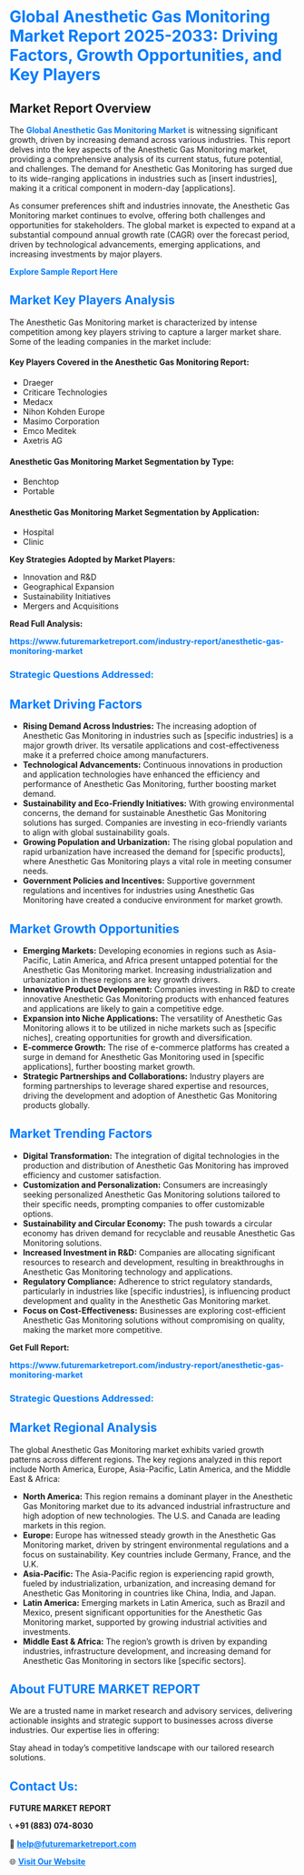 <h1 style="color: #007BFF;">Global Anesthetic Gas Monitoring Market Report 2025-2033: Driving Factors, Growth Opportunities, and Key Players</h1>

<section id="overview">
<h2>Market Report Overview</h2>
<p>The <a href="https://www.futuremarketreport.com/industry-report/anesthetic-gas-monitoring-market" style="color: #007BFF; text-decoration: none;"><strong>Global Anesthetic Gas Monitoring Market</strong></a> is witnessing significant growth, driven by increasing demand across various industries. This report delves into the key aspects of the Anesthetic Gas Monitoring market, providing a comprehensive analysis of its current status, future potential, and challenges. The demand for Anesthetic Gas Monitoring has surged due to its wide-ranging applications in industries such as [insert industries], making it a critical component in modern-day [applications].</p>
<p>As consumer preferences shift and industries innovate, the Anesthetic Gas Monitoring market continues to evolve, offering both challenges and opportunities for stakeholders. The global market is expected to expand at a substantial compound annual growth rate (CAGR) over the forecast period, driven by technological advancements, emerging applications, and increasing investments by major players.</p>
</section>

<section id="overview">
<p><a href="https://www.futuremarketreport.com/request-sample/reportId=46321" style="color: #007BFF; text-decoration: none;"><strong>Explore Sample Report Here</strong></a></p>
</section>

<section id="key-players">
<h2 style="color: #007BFF;">Market Key Players Analysis</h2>
<p>The Anesthetic Gas Monitoring market is characterized by intense competition among key players striving to capture a larger market share. Some of the leading companies in the market include:</p>
<h4>Key Players Covered in the Anesthetic Gas Monitoring Report:</h4>
<ul><li>Draeger</li><li>Criticare Technologies</li><li>Medacx</li><li>Nihon Kohden Europe</li><li>Masimo Corporation</li><li>Emco Meditek</li><li>Axetris AG</li></ul>
<h4>Anesthetic Gas Monitoring Market Segmentation by Type:</h4>
<ul><li>Benchtop</li><li>Portable</li></ul>

<h4>Anesthetic Gas Monitoring Market Segmentation by Application:</h4>
<ul><li>Hospital</li><li>Clinic</li></ul>
<p><strong>Key Strategies Adopted by Market Players:</strong></p>
<ul>
<li>Innovation and R&D</li>
<li>Geographical Expansion</li>
<li>Sustainability Initiatives</li>
<li>Mergers and Acquisitions</li>
</ul>
</section>

<section>
<p><strong>Read Full Analysis: </strong></p><a href="https://www.futuremarketreport.com/industry-report/anesthetic-gas-monitoring-market" style="color: #007BFF; text-decoration: none;"><strong>https://www.futuremarketreport.com/industry-report/anesthetic-gas-monitoring-market</strong></a>
<h3 style="color: #007BFF;">Strategic Questions Addressed:</h3>
</section>

<section id="driving-factors">
<h2 style="color: #007BFF;">Market Driving Factors</h2>
<ul>
<li><strong>Rising Demand Across Industries:</strong> The increasing adoption of Anesthetic Gas Monitoring in industries such as [specific industries] is a major growth driver. Its versatile applications and cost-effectiveness make it a preferred choice among manufacturers.</li>
<li><strong>Technological Advancements:</strong> Continuous innovations in production and application technologies have enhanced the efficiency and performance of Anesthetic Gas Monitoring, further boosting market demand.</li>
<li><strong>Sustainability and Eco-Friendly Initiatives:</strong> With growing environmental concerns, the demand for sustainable Anesthetic Gas Monitoring solutions has surged. Companies are investing in eco-friendly variants to align with global sustainability goals.</li>
<li><strong>Growing Population and Urbanization:</strong> The rising global population and rapid urbanization have increased the demand for [specific products], where Anesthetic Gas Monitoring plays a vital role in meeting consumer needs.</li>
<li><strong>Government Policies and Incentives:</strong> Supportive government regulations and incentives for industries using Anesthetic Gas Monitoring have created a conducive environment for market growth.</li>
</ul>
</section>

<section id="growth-opportunities">
<h2 style="color: #007BFF;">Market Growth Opportunities</h2>
<ul>
<li><strong>Emerging Markets:</strong> Developing economies in regions such as Asia-Pacific, Latin America, and Africa present untapped potential for the Anesthetic Gas Monitoring market. Increasing industrialization and urbanization in these regions are key growth drivers.</li>
<li><strong>Innovative Product Development:</strong> Companies investing in R&D to create innovative Anesthetic Gas Monitoring products with enhanced features and applications are likely to gain a competitive edge.</li>
<li><strong>Expansion into Niche Applications:</strong> The versatility of Anesthetic Gas Monitoring allows it to be utilized in niche markets such as [specific niches], creating opportunities for growth and diversification.</li>
<li><strong>E-commerce Growth:</strong> The rise of e-commerce platforms has created a surge in demand for Anesthetic Gas Monitoring used in [specific applications], further boosting market growth.</li>
<li><strong>Strategic Partnerships and Collaborations:</strong> Industry players are forming partnerships to leverage shared expertise and resources, driving the development and adoption of Anesthetic Gas Monitoring products globally.</li>
</ul>
</section>

<section id="trending-factors">
<h2 style="color: #007BFF;">Market Trending Factors</h2>
<ul>
<li><strong>Digital Transformation:</strong> The integration of digital technologies in the production and distribution of Anesthetic Gas Monitoring has improved efficiency and customer satisfaction.</li>
<li><strong>Customization and Personalization:</strong> Consumers are increasingly seeking personalized Anesthetic Gas Monitoring solutions tailored to their specific needs, prompting companies to offer customizable options.</li>
<li><strong>Sustainability and Circular Economy:</strong> The push towards a circular economy has driven demand for recyclable and reusable Anesthetic Gas Monitoring solutions.</li>
<li><strong>Increased Investment in R&D:</strong> Companies are allocating significant resources to research and development, resulting in breakthroughs in Anesthetic Gas Monitoring technology and applications.</li>
<li><strong>Regulatory Compliance:</strong> Adherence to strict regulatory standards, particularly in industries like [specific industries], is influencing product development and quality in the Anesthetic Gas Monitoring market.</li>
<li><strong>Focus on Cost-Effectiveness:</strong> Businesses are exploring cost-efficient Anesthetic Gas Monitoring solutions without compromising on quality, making the market more competitive.</li>
</ul>
</section>

<section>
<p><strong>Get Full Report: </strong></p><a href="https://www.futuremarketreport.com/industry-report/anesthetic-gas-monitoring-market" style="color: #007BFF; text-decoration: none;"><strong>https://www.futuremarketreport.com/industry-report/anesthetic-gas-monitoring-market</strong></a>
<h3 style="color: #007BFF;">Strategic Questions Addressed:</h3>
</section>


<section id="regional-analysis">
<h2 style="color: #007BFF;">Market Regional Analysis</h2>
<p>The global Anesthetic Gas Monitoring market exhibits varied growth patterns across different regions. The key regions analyzed in this report include North America, Europe, Asia-Pacific, Latin America, and the Middle East & Africa:</p>
<ul>
<li><strong>North America:</strong> This region remains a dominant player in the Anesthetic Gas Monitoring market due to its advanced industrial infrastructure and high adoption of new technologies. The U.S. and Canada are leading markets in this region.</li>
<li><strong>Europe:</strong> Europe has witnessed steady growth in the Anesthetic Gas Monitoring market, driven by stringent environmental regulations and a focus on sustainability. Key countries include Germany, France, and the U.K.</li>
<li><strong>Asia-Pacific:</strong> The Asia-Pacific region is experiencing rapid growth, fueled by industrialization, urbanization, and increasing demand for Anesthetic Gas Monitoring in countries like China, India, and Japan.</li>
<li><strong>Latin America:</strong> Emerging markets in Latin America, such as Brazil and Mexico, present significant opportunities for the Anesthetic Gas Monitoring market, supported by growing industrial activities and investments.</li>
<li><strong>Middle East & Africa:</strong> The region’s growth is driven by expanding industries, infrastructure development, and increasing demand for Anesthetic Gas Monitoring in sectors like [specific sectors].</li>
</ul>
</section>

<footer>
<h2 style="color: #007BFF;">About FUTURE MARKET REPORT</h2>
<p>We are a trusted name in market research and advisory services, delivering actionable insights and strategic support to businesses across diverse industries. Our expertise lies in offering:</p>

<p>Stay ahead in today’s competitive landscape with our tailored research solutions.</p>

<h2 style="color: #007BFF;">Contact Us:</h2>
<p><strong>FUTURE MARKET REPORT</strong></p>
<p>📞 <strong>+91 (883) 074-8030</strong></p>
<p>📧 <strong><a href="mailto:help@futuremarketreport.com" style="color: #007BFF;">help@futuremarketreport.com</a></strong></p>
<p>🌐 <strong><a href="https://www.futuremarketreport.com/" style="color: #007BFF;">Visit Our Website</a></strong></p>
</footer>